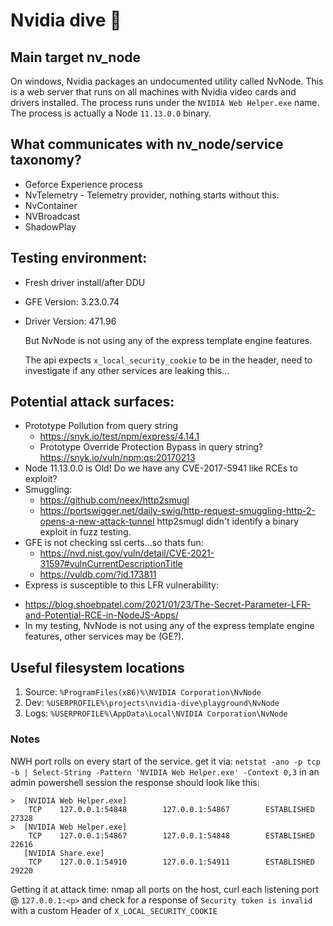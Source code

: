 # Nvidia dive 🤿

## Main target nv_node
On windows, Nvidia packages an undocumented utility called NvNode. This is a web server that runs on all machines with Nvidia video cards and drivers installed. The process runs under the `NVIDIA Web Helper.exe` name. The process is actually a Node `11.13.0.0` binary.

## What communicates with nv_node/service taxonomy?
- Geforce Experience process
- NvTelemetry - Telemetry provider, nothing starts without this.
- NvContainer
- NVBroadcast
- ShadowPlay


## Testing environment:
- Fresh driver install/after DDU
- GFE Version: 3.23.0.74
- Driver Version: 471.96

  But NvNode is not using any of the express template engine features.

  The api expects `x_local_security_cookie` to be in the header, need to investigate if any other services are leaking this...


## Potential attack surfaces: 
  * Prototype Pollution from query string
    - https://snyk.io/test/npm/express/4.14.1
    - Prototype Override Protection Bypass in query string? https://snyk.io/vuln/npm:qs:20170213 
  * Node 11.13.0.0 is Old! Do we have any CVE-2017-5941 like RCEs to exploit?
  * Smuggling:
    - https://github.com/neex/http2smugl
    - https://portswigger.net/daily-swig/http-request-smuggling-http-2-opens-a-new-attack-tunnel
    http2smugl didn't identify a binary exploit in fuzz testing.
  * GFE is not checking ssl certs...so thats fun:
    - https://nvd.nist.gov/vuln/detail/CVE-2021-31597#vulnCurrentDescriptionTitle
    - https://vuldb.com/?id.173811
  * Express is susceptible to this LFR vulnerability:
  - https://blog.shoebpatel.com/2021/01/23/The-Secret-Parameter-LFR-and-Potential-RCE-in-NodeJS-Apps/
  - In my testing, NvNode is not using any of the express template engine features, other services may be (GE?).

## Useful filesystem locations
  1. Source: `%ProgramFiles(x86)%\NVIDIA Corporation\NvNode`
  1. Dev: `%USERPROFILE%\projects\nvidia-dive\playground\NvNode`
  1. Logs: `%USERPROFILE%\AppData\Local\NVIDIA Corporation\NvNode`

  ### Notes
  NWH port rolls on every start of the service.
  get it via: `netstat -ano -p tcp -b | Select-String -Pattern 'NVIDIA Web Helper.exe' -Context 0,3` in an admin powershell session the response should look like this:

```
>  [NVIDIA Web Helper.exe]
    TCP    127.0.0.1:54848        127.0.0.1:54867        ESTABLISHED     27328
>  [NVIDIA Web Helper.exe]
    TCP    127.0.0.1:54867        127.0.0.1:54848        ESTABLISHED     22616
   [NVIDIA Share.exe]
    TCP    127.0.0.1:54910        127.0.0.1:54911        ESTABLISHED     29220
```

  Getting it at attack time: nmap all ports on the host, curl each listening port @ `127.0.0.1:<p>` and check for a response of `Security token is invalid` with a custom Header of `X_LOCAL_SECURITY_COOKIE`